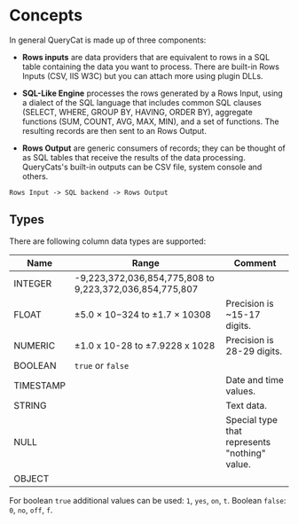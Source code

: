 # Concepts

In general QueryCat is made up of three components:

- **Rows inputs** are data providers that are equivalent to rows in a SQL table containing the data you want to process. There are built-in Rows Inputs (CSV, IIS W3C) but you can attach more using plugin DLLs.

- **SQL-Like Engine** processes the rows generated by a Rows Input, using a dialect of the SQL language that includes common SQL clauses (SELECT, WHERE, GROUP BY, HAVING, ORDER BY), aggregate functions (SUM, COUNT, AVG, MAX, MIN), and a set of functions. The resulting records are then sent to an Rows Output.

- **Rows Output** are generic consumers of records; they can be thought of as SQL tables that receive the results of the data processing.
QueryCats's built-in outputs can be CSV file, system console and others.

```
Rows Input -> SQL backend -> Rows Output
```

## Types

There are following column data types are supported:

| Name | Range | Comment |
| --- | --- | --- |
| INTEGER | -9,223,372,036,854,775,808 to 9,223,372,036,854,775,807 | |
| FLOAT | ±5.0 × 10−324 to ±1.7 × 10308 | Precision is ~15-17 digits. |
| NUMERIC | ±1.0 x 10-28 to ±7.9228 x 1028 | Precision is 28-29 digits. |
| BOOLEAN | `true` or `false` | |
| TIMESTAMP | | Date and time values. |
| STRING | | Text data. |
| NULL | | Special type that represents "nothing" value. |
| OBJECT | |

For boolean `true` additional values can be used: `1`, `yes`, `on`, `t`. Boolean `false`: `0`, `no`, `off`, `f`.
